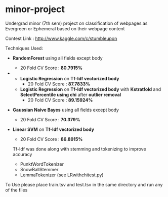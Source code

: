 minor-project
=============

Undergrad minor (7th sem) project on classification of webpages as Evergreen or Ephemeral based on their webpage content

Contest Link : http://www.kaggle.com/c/stumbleupon

Techniques Used:
* **RandomForest** using all fields except body
  * 20 Fold CV Score : **80.7915%**

* * **Logistic Regression** on **Tf-Idf vectorized body** 
  	* 20 Fold CV Score : **87.7833%**
  * **Logistic Regression** on **Tf-Idf vectorized body** with **Kstratfold** and **SelectPercentile using chi** after **outlier removal**
  	* 20 Fold CV Score : **89.15924%**

* **Gaussian Naive Bayes** using all fields except body
  * 20 Fold CV Score : **70.379%**

* **Linear SVM** on **Tf-Idf vectorized body** 
  * 20 Fold CV Score : **86.8915%**

  Tf-Idf was done along with stemming and tokenizing to improve accuracy
  * PunktWordTokenizer
  * SnowBallStemmer
  * LemmaTokenizer (see LRwithchitest.py)

To Use please place train.tsv and test.tsv in the same directory and run any of the files
